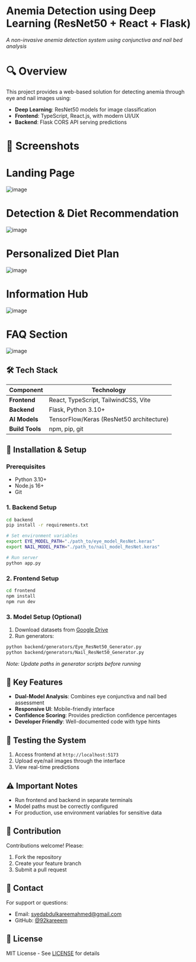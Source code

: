 
# Anemia Detection using Deep Learning (ResNet50 + React + Flask) 
 
*A non-invasive anemia detection system using conjunctiva and nail bed analysis*  
 
# 🔍 Overview 
This project provides a web-based solution for detecting anemia through eye and nail images using: 
- **Deep Learning**: ResNet50 models for image classification
- **Frontend**: TypeScript, React.js, with modern UI/UX
- **Backend**: Flask CORS API serving predictions 

# 📸 Screenshots
# Landing Page

![image](https://github.com/user-attachments/assets/71b036db-da71-43d5-b0c3-60911d6691d3)

# Detection & Diet Recommendation
![image](https://github.com/user-attachments/assets/cf6f40ad-6a87-4ff3-a67f-1e6b502e7a0a)

# Personalized Diet Plan
![image](https://github.com/user-attachments/assets/227d8505-e416-4cde-a95c-7cbe8b3e45af)

# Information Hub
![image](https://github.com/user-attachments/assets/53a42719-fecd-438f-ba50-a5bfefdbfcb7)

# FAQ Section
![image](https://github.com/user-attachments/assets/9e5caa5a-8016-419d-99ea-a4d7415cd6a9)




## 🛠 Tech Stack
| Component | Technology |
|-----------|------------|
| **Frontend** | React, TypeScript, TailwindCSS, Vite |
| **Backend** | Flask, Python 3.10+ |
| **AI Models** | TensorFlow/Keras (ResNet50 architecture) |
| **Build Tools** | npm, pip, git |


## 🚀 Installation & Setup

### Prerequisites
- Python 3.10+
- Node.js 16+
- Git

### 1. Backend Setup
```bash
cd backend
pip install -r requirements.txt

# Set environment variables
export EYE_MODEL_PATH="./path_to/eye_model_ResNet.keras"
export NAIL_MODEL_PATH="./path_to/nail_model_ResNet.keras"

# Run server
python app.py
```

### 2. Frontend Setup
```bash
cd frontend
npm install
npm run dev
```

### 3. Model Setup (Optional)
1. Download datasets from [Google Drive](https://drive.google.com/drive/folders/1jzdkYn_TSO4QhsssRl6w9fOkJahYpni2)
2. Run generators:
```bash
python backend/generators/Eye_ResNet50_Generator.py
python backend/generators/Nail_ResNet50_Generator.py
```
*Note: Update paths in generator scripts before running*

## 🌟 Key Features
- **Dual-Model Analysis**: Combines eye conjunctiva and nail bed assessment
- **Responsive UI**: Mobile-friendly interface
- **Confidence Scoring**: Provides prediction confidence percentages
- **Developer Friendly**: Well-documented code with type hints

## 🧪 Testing the System
1. Access frontend at `http://localhost:5173`
2. Upload eye/nail images through the interface
3. View real-time predictions

## ⚠️ Important Notes
- Run frontend and backend in separate terminals
- Model paths must be correctly configured
- For production, use environment variables for sensitive data

## 🤝 Contribution
Contributions welcome! Please:
1. Fork the repository
2. Create your feature branch
3. Submit a pull request

## 📧 Contact
For support or questions:
- Email: syedabdulkareemahmed@gmail.com
- GitHub: [@92kareeem](https://github.com/92kareeem)

## 📜 License
MIT License - See [LICENSE](LICENSE) for details
